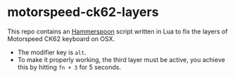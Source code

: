 # motorspeed-ck62-layers

This repo contains an [Hammerspoon](https://github.com/Hammerspoon/hammerspoon) script written in Lua to fix the layers of Motorspeed CK62 keyboard on OSX.

- The modifier key is `alt`. 
- To make it properly working, the third layer must be active, you achieve this by hitting `fn + 3` for 5 seconds. 
